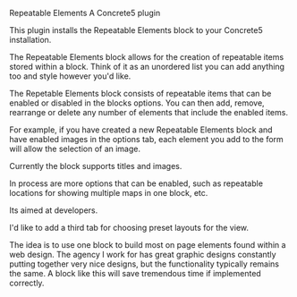 Repeatable Elements
A Concrete5 plugin

This plugin installs the Repeatable Elements block to your Concrete5 installation.

The Repeatable Elements block allows for the creation of repeatable items stored within a block.  Think of it as an unordered list you can add anything too and style however you'd like.

The Repetable Elements block consists of repeatable items that can be enabled or disabled in the blocks options.  You can then add, remove, rearrange or delete any number of elements that include the enabled items.

For example, if you have created a new Repeatable Elements block and have enabled images in the options tab, each element you add to the form will allow the selection of an image.

Currently the block supports titles and images.

In process are more options that can be enabled, such as repeatable locations for showing multiple maps in one block, etc.

Its aimed at developers.

I'd like to add a third tab for choosing preset layouts for the view.

The idea is to use one block to build most on page elements found within a web design.  The agency I work for has great graphic designs constantly putting together very nice designs, but the functionality typically remains the same.  A block like this will save tremendous time if implemented correctly.

